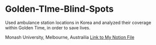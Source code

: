 # Golden-TIme-Blind-Spots
Used ambulance station locations in Korea and analyzed their coverage within Golden Time, in order to save lives.

Monash University, Melbourne, Austrailia
[Link to My Notion File](https://internal-leaf-2e8.notion.site/Golden-Time-Blind-Spots-abfc0cfc07d8405597188082320528c1?pvs=4)
